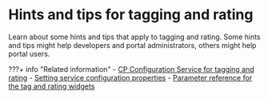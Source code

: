 # Hints and tips for tagging and rating

Learn about some hints and tips that apply to tagging and rating. Some hints and tips might help developers and portal administrators, others might help portal users.

<!--
-   **[Hints and tips for developers and portal administrators](../admin-system/tag_rate_ref_hintip_4admins.md)**  
Learn about some hints and tips for administrators who work with tagging and rating.
-   **[Hints and tips for portal users](../admin-system/tag_rate_ref_hintip_4users.md)**  
Learn about some hints and tips for portal users who work with tagging and rating. -->


???+ info "Related information"
    - [CP Configuration Service for tagging and rating](../../../deploy_dx/manage/config_portal_behavior/service_config_properties/portal_svc_cfg/cp_cfg_svc/index.md)
    - [Setting service configuration properties](../../../deploy_dx/manage/config_portal_behavior/service_config_properties/index.md)
    - [Parameter reference for the tag and rating widgets](../cfg_reference/parm_ref_tag_rate_widget/index.md)

